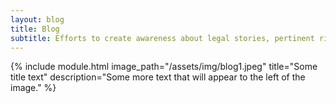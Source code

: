 ```yaml
---
layout: blog
title: Blog
subtitle: Efforts to create awareness about legal stories, pertinent rights 
---
```


{% include module.html image_path="/assets/img/blog1.jpeg" title="Some title text" description="Some more text that will appear to the left of the image." %}




